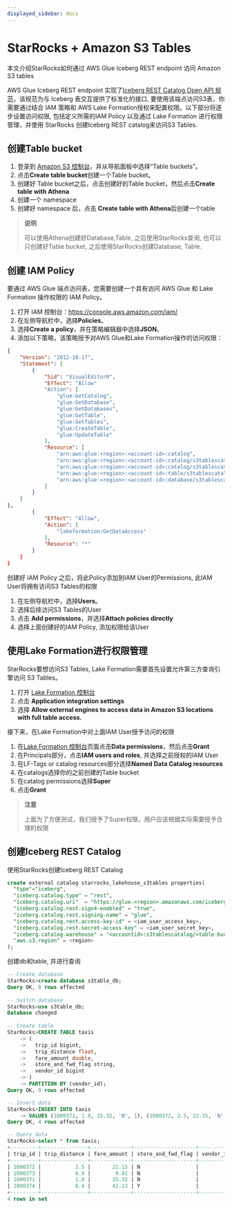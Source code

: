 ```yaml
---
displayed_sidebar: docs
---
```


# StarRocks + Amazon S3 Tables
本文介绍StarRocks如何通过 AWS Glue Iceberg REST endpoint 访问 Amazon S3 tables

AWS Glue Iceberg REST endpoint 实现了[Iceberg REST Catalog Open API 规范](https://github.com/apache/iceberg/blob/main/open-api/rest-catalog-open-api.yaml)，该规范为与 Iceberg 表交互提供了标准化的接口,
要使用该端点访问S3表，你需要通过结合 IAM 策略和 AWS Lake Formation授权来配置权限。以下部分将逐步设置访问权限, 包括定义所需的IAM Policy 以及通过 Lake Formation 进行权限管理，并使用 StarRocks 
创建Iceberg REST catalog来访问S3 Tables.

## 创建Table bucket
1. 登录到 [Amazon S3 控制台](https://console.aws.amazon.com/s3)，并从导航面板中选择“Table buckets”。
2. 点击**Create table bucket**创建一个Table bucket。
3. 创建好 Table bucket之后，点击创建好的Table bucket，然后点击**Create table with Athena**
4. 创建一个 namespace
5. 创建好 namespace 后，点击 **Create table with Athena**后创建一个table
> **说明**
>
> 可以使用Athena创建好Database,Table, 之后使用StarRocks查询, 也可以只创建好Table bucket, 之后使用StarRocks创建Database, Table.

## 创建 IAM Policy
要通过 AWS Glue 端点访问表，您需要创建一个具有访问 AWS Glue 和 Lake Formation 操作权限的 IAM Policy。
1. 打开 IAM 控制台：https://console.aws.amazon.com/iam/
2. 在左侧导航栏中，选择**Policies**。
3. 选择**Create a policy**，并在策略编辑器中选择**JSON**。
4. 添加以下策略，该策略授予对AWS Glue和Lake Formation操作的访问权限：
```json
{
    "Version": "2012-10-17",
    "Statement": [
        {
            "Sid": "VisualEditor0",
            "Effect": "Allow"
            "Action": [
                "glue:GetCatalog",
                "glue:GetDatabase",
                "glue:GetDatabases",
                "glue:GetTable",
                "glue:GetTables",
                "glue:CreateTable",
                "glue:UpdateTable"
            ],
            "Resource": [
                "arn:aws:glue:<region>:<account-id>:catalog",
                "arn:aws:glue:<region>:<account-id>:catalog/s3tablescatalog",
                "arn:aws:glue:<region>:<account-id>:catalog/s3tablescatalog/<s3_table_bucket_name>",
                "arn:aws:glue:<region>:<account-id>:table/s3tablescatalog/<s3_table_bucket_name>/<namespace>/*",
                "arn:aws:glue:<region>:<account-id>:database/s3tablescatalog/<s3_table_bucket_name>/<namespace>"
            ]
        }
    ]
},
        {
            "Effect": "Allow",
            "Action": [
                "lakeformation:GetDataAccess"
            ],
            "Resource": "*"
        }
    ]
}
```
创建好 IAM Policy 之后，将此Policy添加到IAM User的Permissions, 此IAM User将拥有访问S3 Tables的权限
1. 在左侧导航栏中，选择**Users**。
2. 选择后续访问S3 Tables的User
3. 点击 **Add permissions**，并选择**Attach policies directly**
4. 选择上面创建好的IAM Policy, 添加权限给该User

## 使用Lake Formation进行权限管理
StarRocks要想访问S3 Tables, Lake Formation需要首先设置允许第三方查询引擎访问 S3 Tables。
1. 打开 [Lake Formation 控制台](https://console.aws.amazon.com/lakeformation)
2. 点击 **Application integration settings**
3. 选择 **Allow external engines to access data in Amazon S3 locations with full table access.**

接下来，在Lake Formation中对上面IAM User授予访问的权限
1. 在[Lake Formation 控制台](https://console.aws.amazon.com/lakeformation)页面点击**Data permissions**，然后点击**Grant**
2. 在Principals部分，点击**IAM users and roles**, 并选择之前授权的IAM User
3. 在LF-Tags or catalog resources部分选择**Named Data Catalog resources**
4. 在catalogs选择你的之前创建的Table bucket
5. 在catalog permissions选择**Super**
6. 点击**Grant**

> **注意**
>
> 上面为了方便测试，我们授予了Super权限，用户应该根据实际需要授予合理的权限

## 创建Iceberg REST Catalog
使用StarRocks创建Iceberg REST Catalog

```SQL
create external catalog starrocks_lakehouse_s3tables properties(
  "type"="iceberg",
  "iceberg.catalog.type" = "rest",
  "iceberg.catalog.uri"  = "https://glue.<region>.amazonaws.com/iceberg",
  "iceberg.catalog.rest.sigv4-enabled" = "true",
  "iceberg.catalog.rest.signing-name" = "glue",
  "iceberg.catalog.rest.access-key-id" = <iam_user_access_key>,
  "iceberg.catalog.rest.secret-access-key" = <iam_user_secret_key>,
  "iceberg.catalog.warehouse" = "<accountid>:s3tablescatalog/<table-bucket-name>",
  "aws.s3.region" = <region>
);
```

创建db和table, 并进行查询
```SQL
-- Create database
StarRocks>create database s3table_db;
Query OK, 0 rows affected
      
-- Switch database
StarRocks>use s3table_db;
Database changed
         
-- Create table
StarRocks>CREATE TABLE taxis
    -> (
    ->   trip_id bigint,
    ->   trip_distance float,
    ->   fare_amount double,
    ->   store_and_fwd_flag string,
    ->   vendor_id bigint
    -> )
    -> PARTITION BY (vendor_id);
Query OK, 0 rows affected 

-- Insert data
StarRocks>INSERT INTO taxis
    -> VALUES (1000371, 1.8, 15.32, 'N', 1), (1000372, 2.5, 22.15, 'N', 2), (1000373, 0.9, 9.01, 'N', 2), (1000374, 8.4, 42.13, 'Y', 1);
Query OK, 4 rows affected

-- Query data
StarRocks>select * from taxis;
+---------+---------------+-------------+--------------------+-----------+
| trip_id | trip_distance | fare_amount | store_and_fwd_flag | vendor_id |
+---------+---------------+-------------+--------------------+-----------+
| 1000372 |           2.5 |       22.15 | N                  |         2 |
| 1000373 |           0.9 |        9.01 | N                  |         2 |
| 1000371 |           1.8 |       15.32 | N                  |         1 |
| 1000374 |           8.4 |       42.13 | Y                  |         1 |
+---------+---------------+-------------+--------------------+-----------+
4 rows in set

```
